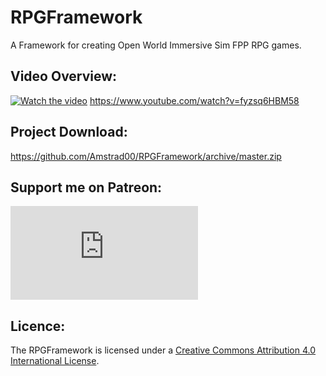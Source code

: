 # RPGFramework
A Framework for creating Open World Immersive Sim FPP RPG games.

## Video Overview:
[![Watch the video](https://img.youtube.com/vi/fyzsq6HBM58/maxresdefault.jpg)](https://www.youtube.com/watch?v=fyzsq6HBM58)
https://www.youtube.com/watch?v=fyzsq6HBM58

## Project Download:
https://github.com/Amstrad00/RPGFramework/archive/master.zip

## Support me on Patreon:
[![Become a Patron](https://c6.patreon.com/becomePatronButton.bundle.js)](https://www.patreon.com/bePatron?u=4060868)

## Licence:
The RPGFramework is licensed under a [Creative Commons Attribution 4.0 International License][].

[Creative Commons Attribution 4.0 International License]: https://creativecommons.org/licenses/by/4.0/
